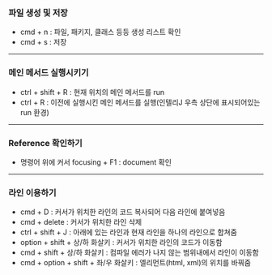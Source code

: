 ### 파일 생성 및 저장
- cmd + n : 파일, 패키지, 클래스 등등 생성 리스트 확인
- cmd + s : 저장
---
### 메인 메서드 실행시키기
- ctrl + shift + R : 현재 위치의 메인 메서드를 run
- ctrl + R : 이전에 실행시킨 메인 메서드를 실행(인텔리J 우측 상단에 표시되어있는 run 환경)
---
### Reference 확인하기
- 명령어 위에 커서 focusing + F1 : document 확인

---
### 라인 이용하기
- cmd + D : 커서가 위치한 라인의 코드 복사되어 다음 라인에 붙여넣음
- cmd + delete : 커서가 위치한 라인 삭제 
- ctrl + shift + J : 아래에 있는 라인과 현재 라인을 하나의 라인으로 합쳐줌
- option + shift + 상/하 화살키 : 커서가 위치한 라인의 코드가 이동함
- cmd + shift + 상/하 화살키 : 컴파일 에러가 나지 않는 범위내에서 라인이 이동함
- cmd + option + shift + 좌/우 화살키 : 엘리먼트(html, xml)의 위치를 바꿔줌
 
 
